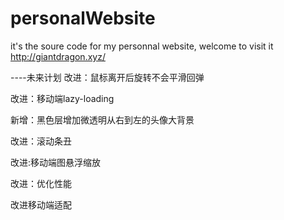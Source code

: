 # personalWebsite
it's the soure code for my personnal website, welcome to visit it http://giantdragon.xyz/


----未来计划
改进：鼠标离开后旋转不会平滑回弹

改进：移动端lazy-loading

新增：黑色层增加微透明从右到左的头像大背景

改进：滚动条丑

改进:移动端图悬浮缩放

改进：优化性能

改进移动端适配


